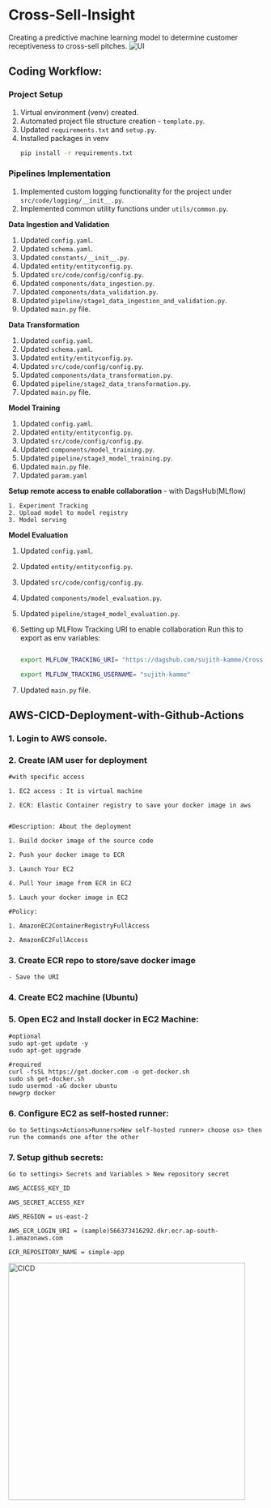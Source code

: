 # Cross-Sell-Insight

Creating a predictive machine learning model to determine customer receptiveness to cross-sell pitches.
![UI](https://github.com/sujith-kamme/Cross-Sell-Insight/assets/142932988/e062a15e-8bcc-48d4-bb18-b7563a3a781f)

## **Coding Workflow:**

### Project Setup
1. Virtual environment (venv) created.
2. Automated project file structure creation - `template.py`.
3. Updated `requirements.txt` and `setup.py`.
4. Installed packages in venv
    ```bash
    pip install -r requirements.txt
    ``` 

### **Pipelines Implementation**
1. Implemented custom logging functionality for the project under `src/code/logging/__init__.py`.
2. Implemented common utility functions under `utils/common.py`.

**Data Ingestion and Validation**
1. Updated `config.yaml`.
2. Updated `schema.yaml`.
3. Updated `constants/__init__.py`.
4. Updated `entity/entityconfig.py`.
5. Updated `src/code/config/config.py`.
6. Updated `components/data_ingestion.py`.
7. Updated `components/data_validation.py`.
8. Updated `pipeline/stage1_data_ingestion_and_validation.py`.
9. Updated `main.py` file.

**Data Transformation**
1. Updated `config.yaml`.
2. Updated `schema.yaml`.
3. Updated `entity/entityconfig.py`.
4. Updated `src/code/config/config.py`.
5. Updated `components/data_transformation.py`.
7. Updated `pipeline/stage2_data_transformation.py`.
8. Updated `main.py` file.

**Model Training**
1. Updated `config.yaml`.
2. Updated `entity/entityconfig.py`.
3. Updated `src/code/config/config.py`.
4. Updated `components/model_training.py`.
5. Updated `pipeline/stage3_model_training.py`.
6. Updated `main.py` file.
7. Updated `param.yaml`

**Setup remote access to enable collaboration** - with DagsHub(MLflow)

    1. Experiment Tracking
    2. Upload model to model registry
    3. Model serving

**Model Evaluation**
1. Updated `config.yaml`.
2. Updated `entity/entityconfig.py`.
3. Updated `src/code/config/config.py`.
4. Updated `components/model_evaluation.py`.
5. Updated `pipeline/stage4_model_evaluation.py`.
6. Setting up MLFlow Tracking URI to enable collaboration
    Run this to export as env variables:

    ```bash

    export MLFLOW_TRACKING_URI= "https://dagshub.com/sujith-kamme/Cross-Sell-Insight.mlflow"

    export MLFLOW_TRACKING_USERNAME= "sujith-kamme"
    ```
7. Updated `main.py` file.


## **AWS-CICD-Deployment-with-Github-Actions**

### 1. Login to AWS console.

### 2. Create IAM user for deployment

	#with specific access

	1. EC2 access : It is virtual machine

	2. ECR: Elastic Container registry to save your docker image in aws


	#Description: About the deployment

	1. Build docker image of the source code

	2. Push your docker image to ECR

	3. Launch Your EC2 

	4. Pull Your image from ECR in EC2

	5. Lauch your docker image in EC2

	#Policy:

	1. AmazonEC2ContainerRegistryFullAccess

	2. AmazonEC2FullAccess

	
### 3. Create ECR repo to store/save docker image
    - Save the URI

	
### 4. Create EC2 machine (Ubuntu) 

### 5. Open EC2 and Install docker in EC2 Machine:

	#optional
	sudo apt-get update -y
	sudo apt-get upgrade
	
	#required
	curl -fsSL https://get.docker.com -o get-docker.sh
	sudo sh get-docker.sh
	sudo usermod -aG docker ubuntu
	newgrp docker
	
### 6. Configure EC2 as self-hosted runner:

    Go to Settings>Actions>Runners>New self-hosted runner> choose os> then run the commands one after the other


### 7. Setup github secrets:

    Go to settings> Secrets and Variables > New repository secret 
    
    AWS_ACCESS_KEY_ID

    AWS_SECRET_ACCESS_KEY

    AWS_REGION = us-east-2

    AWS_ECR_LOGIN_URI = (sample)566373416292.dkr.ecr.ap-south-1.amazonaws.com

    ECR_REPOSITORY_NAME = simple-app


<img width="468" alt="CICD" src="https://github.com/sujith-kamme/Cross-Sell-Insight/assets/142932988/73182206-d4e3-4588-8f9e-269bb0b71164">


